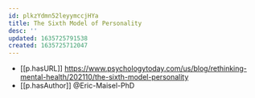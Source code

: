 ```yaml
---
id: plkzYdmn52leyymccjHYa
title: The Sixth Model of Personality
desc: ''
updated: 1635725791538
created: 1635725712047
---
```


- [[p.hasURL]] https://www.psychologytoday.com/us/blog/rethinking-mental-health/202110/the-sixth-model-personality
- [[p.hasAuthor]] @Eric-Maisel-PhD